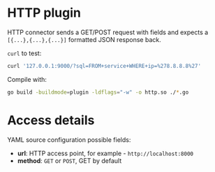 # HTTP plugin

HTTP connector sends a GET/POST request with fields
and expects a `[{...},{...},{...}]` formatted JSON response back.

`curl` to test:
```sh
curl '127.0.0.1:9000/?sql=FROM+service+WHERE+ip=%278.8.8.8%27'
```

Compile with:
```sh
go build -buildmode=plugin -ldflags="-w" -o http.so ./*.go
```

# Access details

YAML source configuration possible fields:
- **url**: HTTP access point, for example - `http://localhost:8000`
- **method**: `GET` or `POST`, GET by default
